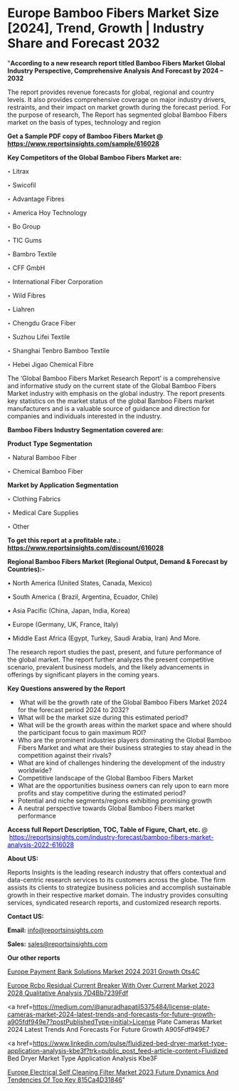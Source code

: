 # Europe Bamboo Fibers Market Size [2024], Trend, Growth | Industry Share and Forecast 2032

"<strong>According to a new research report titled Bamboo Fibers Market Global Industry Perspective, Comprehensive Analysis And Forecast by 2024 – 2032</strong>

The report provides revenue forecasts for global, regional and country levels. It also provides comprehensive coverage on major industry drivers, restraints, and their impact on market growth during the forecast period. For the purpose of research, The Report has segmented global Bamboo Fibers market on the basis of types, technology and region

<strong>Get a Sample PDF copy of Bamboo Fibers Market </strong><strong>@<a href=https://www.reportsinsights.com/sample/616028 style=color:#0000ff;> https://www.reportsinsights.com/sample/616028</a></strong></font>

<strong>Key Competitors of the Global Bamboo Fibers Market are:</strong>

‣ Litrax

‣ Swicofil

‣ Advantage Fibres

‣ America Hoy Technology

‣ Bo Group

‣ TIC Gums

‣ Bambro Textile

‣ CFF GmbH

‣ International Fiber Corporation

‣ Wild Fibres

‣ Liahren

‣ Chengdu Grace Fiber

‣ Suzhou Lifei Textile

‣ Shanghai Tenbro Bamboo Textile

‣ Hebei Jigao Chemical Fibre

The ‘Global Bamboo Fibers Market Research Report’ is a comprehensive and informative study on the current state of the Global Bamboo Fibers Market industry with emphasis on the global industry. The report presents key statistics on the market status of the global Bamboo Fibers market manufacturers and is a valuable source of guidance and direction for companies and individuals interested in the industry.

<strong>Bamboo Fibers Industry Segmentation covered are:</strong>

<strong>Product Type Segmentation</strong>

‣ Natural Bamboo Fiber

‣ Chemical Bamboo Fiber

<strong>Market by Application Segmentation</strong>

‣ Clothing Fabrics

‣ Medical Care Supplies

‣ Other

<strong>To get this report at a profitable rate.: <a href=https://www.reportsinsights.com/discount/616028 style=color:#0000ff;>https://www.reportsinsights.com/discount/616028</a></strong></font>

<strong>Regional Bamboo Fibers Market (Regional Output, Demand &amp; Forecast by Countries):-</strong>

• North America (United States, Canada, Mexico)

• South America ( Brazil, Argentina, Ecuador, Chile)

• Asia Pacific (China, Japan, India, Korea)

• Europe (Germany, UK, France, Italy)

• Middle East Africa (Egypt, Turkey, Saudi Arabia, Iran) And More.

The research report studies the past, present, and future performance of the global market. The report further analyzes the present competitive scenario, prevalent business models, and the likely advancements in offerings by significant players in the coming years.

<strong>Key Questions answered by the Report</strong>
<ul>
  <li> What will be the growth rate of the Global Bamboo Fibers Market 2024 for the forecast period 2024 to 2032?</li>
  <li>What will be the market size during this estimated period?</li>
  <li>What will be the growth areas within the market space and where should the participant focus to gain maximum ROI?</li>
  <li>Who are the prominent industries players dominating the Global Bamboo Fibers Market and what are their business strategies to stay ahead in the competition against their rivals?</li>
  <li>What are kind of challenges hindering the development of the industry worldwide?</li>
  <li>Competitive landscape of the Global Bamboo Fibers Market</li>
  <li>What are the opportunities business owners can rely upon to earn more profits and stay competitive during the estimated period?</li>
  <li>Potential and niche segments/regions exhibiting promising growth</li>
  <li>A neutral perspective towards Global Bamboo Fibers market performance</li>
</ul>
<strong>Access full Report Description, TOC, Table of Figure, Chart, etc. </strong>@  <a href=https://reportsinsights.com/industry-forecast/bamboo-fibers-market-analysis-2022-616028 style=color:#0000ff;>https://reportsinsights.com/industry-forecast/bamboo-fibers-market-analysis-2022-616028</a></font>

<strong><strong>About US</strong>:</strong>

Reports Insights is the leading research industry that offers contextual and data-centric research services to its customers across the globe. The firm assists its clients to strategize business policies and accomplish sustainable growth in their respective market domain. The industry provides consulting services, syndicated research reports, and customized research reports.

<strong>Contact US:</strong>

<p class=""""><b>Email:</b> <a href=mailto:info@reportsinsights.com>info@reportsinsights.com</a></p>
<p class=""""><b>Sales:</b> <a href=mailto:sales@reportsinsights.com>sales@reportsinsights.com</a></p>

<strong>Our other reports</strong>

<a href=https://www.linkedin.com/pulse/europe-payment-bank-solutions-market-2024-2031-growth-ots4c>Europe Payment Bank Solutions Market 2024 2031 Growth Ots4C</a>

<a href=https://medium.com/@ruchikakadam73/europe-rcbo-residual-current-breaker-with-over-current-market-2023-2028-qualitative-analysis-7d4bb7239fdf>Europe Rcbo Residual Current Breaker With Over Current Market 2023 2028 Qualitative Analysis 7D4Bb7239Fdf</a>

<a href=https://medium.com/@anuradhapatil5375484/license-plate-cameras-market-2024-latest-trends-and-forecasts-for-future-growth-a905fdf949e7?postPublishedType=initial>License Plate Cameras Market 2024 Latest Trends And Forecasts For Future Growth A905Fdf949E7</a>

<a href=https://www.linkedin.com/pulse/fluidized-bed-dryer-market-type-application-analysis-kbe3f?trk=public_post_feed-article-content>Fluidized Bed Dryer Market Type Application Analysis Kbe3F</a>

<a href=https://medium.com/@jagruti.reportsinsights/europe-electrical-self-cleaning-filter-market-2023-future-dynamics-and-tendencies-of-top-key-815ca4d31846>Europe Electrical Self Cleaning Filter Market 2023 Future Dynamics And Tendencies Of Top Key 815Ca4D31846</a>"
